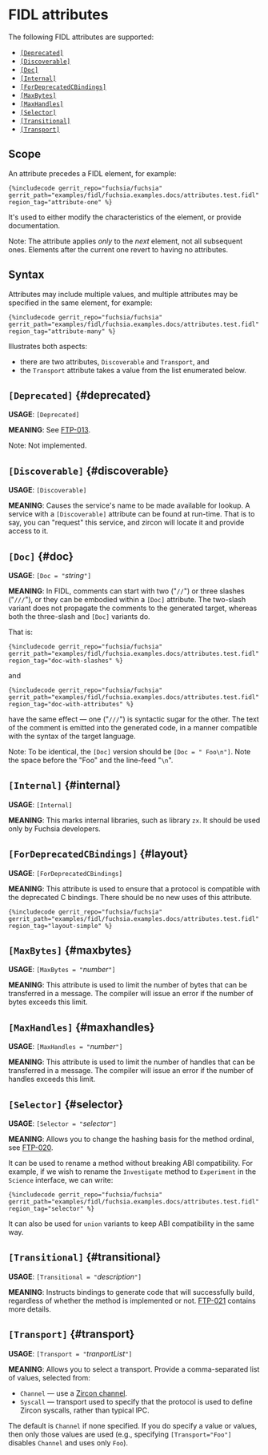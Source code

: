 # FIDL attributes

The following FIDL attributes are supported:

* [`[Deprecated]`](#deprecated)
* [`[Discoverable]`](#discoverable)
* [`[Doc]`](#doc)
* [`[Internal]`](#internal)
* [`[ForDeprecatedCBindings]`](#layout)
* [`[MaxBytes]`](#maxbytes)
* [`[MaxHandles]`](#maxhandles)
* [`[Selector]`](#selector)
* [`[Transitional]`](#transitional)
* [`[Transport]`](#transport)

## Scope

An attribute precedes a FIDL element, for example:

```fidl
{%includecode gerrit_repo="fuchsia/fuchsia" gerrit_path="examples/fidl/fuchsia.examples.docs/attributes.test.fidl" region_tag="attribute-one" %}
```

It's used to either modify the characteristics of the element, or provide
documentation.

Note: The attribute applies *only* to the *next* element, not all
subsequent ones.
Elements after the current one revert to having no attributes.

## Syntax

Attributes may include multiple values, and multiple attributes may be
specified in the same element, for example:

```fidl
{%includecode gerrit_repo="fuchsia/fuchsia" gerrit_path="examples/fidl/fuchsia.examples.docs/attributes.test.fidl" region_tag="attribute-many" %}
```

Illustrates both aspects:
* there are two attributes, `Discoverable` and `Transport`, and
* the `Transport` attribute takes a value from the list enumerated below.

## `[Deprecated]` {#deprecated}

**USAGE**: `[Deprecated]`

**MEANING**:
See [FTP-013].

Note: Not implemented.

## `[Discoverable]` {#discoverable}

**USAGE**: `[Discoverable]`

**MEANING**:
Causes the service's name to be made available for lookup.
A service with a `[Discoverable]` attribute can be found at run-time.
That is to say, you can "request" this service, and zircon will locate it
and provide access to it.

## `[Doc]` {#doc}

**USAGE**: `[Doc = "`_string_`"]`

**MEANING**:
In FIDL, comments can start with two ("`//`") or three slashes ("`///`"),
or they can be embodied within a `[Doc]` attribute.
The two-slash variant does not propagate the comments to the generated
target, whereas both the three-slash and `[Doc]` variants do.

That is:

```fidl
{%includecode gerrit_repo="fuchsia/fuchsia" gerrit_path="examples/fidl/fuchsia.examples.docs/attributes.test.fidl" region_tag="doc-with-slashes" %}
```

and

```fidl
{%includecode gerrit_repo="fuchsia/fuchsia" gerrit_path="examples/fidl/fuchsia.examples.docs/attributes.test.fidl" region_tag="doc-with-attributes" %}
```

have the same effect &mdash; one ("`///`") is syntactic sugar for the other.
The text of the comment is
emitted into the generated code, in a manner compatible with the syntax of
the target language.

Note: To be identical, the `[Doc]` version should be `[Doc = " Foo\n"]`. Note
the space before the "Foo" and the line-feed "`\n`".

## `[Internal]` {#internal}

**USAGE**: `[Internal]`

**MEANING**:
This marks internal libraries, such as library `zx`.
It should be used only by Fuchsia developers.

## `[ForDeprecatedCBindings]` {#layout}

**USAGE**: `[ForDeprecatedCBindings]`

**MEANING**:
This attribute is used to ensure that a protocol is compatible with the
deprecated C bindings. There should be no new uses of this attribute.

```fidl
{%includecode gerrit_repo="fuchsia/fuchsia" gerrit_path="examples/fidl/fuchsia.examples.docs/attributes.test.fidl" region_tag="layout-simple" %}
```

## `[MaxBytes]` {#maxbytes}

**USAGE**: `[MaxBytes = "`_number_`"]`

**MEANING**:
This attribute is used to limit the number of bytes that can be transferred
in a message.
The compiler will issue an error if the number of bytes exceeds this limit.

## `[MaxHandles]` {#maxhandles}

**USAGE**: `[MaxHandles = "`_number_`"]`

**MEANING**:
This attribute is used to limit the number of handles that can be
transferred in a message.
The compiler will issue an error if the number of handles exceeds this limit.

## `[Selector]` {#selector}

**USAGE**: `[Selector = "`_selector_`"]`

**MEANING**:
Allows you to change the hashing basis for the method ordinal, see
[FTP-020].

It can be used to rename a method without breaking ABI compatibility.
For example, if we wish to rename the `Investigate` method to `Experiment`
in the `Science` interface, we can write:

```fidl
{%includecode gerrit_repo="fuchsia/fuchsia" gerrit_path="examples/fidl/fuchsia.examples.docs/attributes.test.fidl" region_tag="selector" %}
```

It can also be used for `union` variants to keep ABI compatibility in the
same way.

## `[Transitional]` {#transitional}

**USAGE**: `[Transitional = "`_description_`"]`

**MEANING**:
Instructs bindings to generate code that will successfully build, regardless of
whether the method is implemented or not.
[FTP-021] contains more details.

## `[Transport]` {#transport}

**USAGE**: `[Transport = "`_tranportList_`"]`

**MEANING**:
Allows you to select a transport.
Provide a comma-separated list of values, selected from:

* `Channel` &mdash; use a [Zircon channel][channel].
* `Syscall` &mdash; transport used to specify that the protocol is used to
  define Zircon syscalls, rather than typical IPC.

The default is `Channel` if none specified.
If you do specify a value or values, then only those values are used (e.g.,
specifying `[Transport="Foo"]` disables `Channel` and uses only
`Foo`).

<!-- xrefs -->
[channel]: /docs/reference/kernel_objects/channel.md
[FTP-013]: /docs/contribute/governance/fidl/ftp/ftp-013.md
[FTP-020]: /docs/contribute/governance/fidl/ftp/ftp-020.md
[FTP-021]: /docs/contribute/governance/fidl/ftp/ftp-021.md
